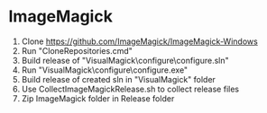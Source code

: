 # ImageMagick

1. Clone https://github.com/ImageMagick/ImageMagick-Windows
2. Run "CloneRepositories.cmd"
3. Build release of "VisualMagick\configure\configure.sln"
4. Run "VisualMagick\configure\configure.exe"
5. Build release of created sln in "VisualMagick" folder
6. Use CollectImageMagickRelease.sh to collect release files
6. Zip ImageMagick folder in Release folder

